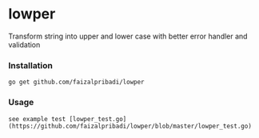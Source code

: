 # lowper
Transform string into upper and lower case with better error handler and validation


### Installation

`go get github.com/faizalpribadi/lowper`


### Usage

`see example test [lowper_test.go](https://github.com/faizalpribadi/lowper/blob/master/lowper_test.go)`